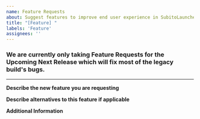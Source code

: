 ```yaml
---
name: Feature Requests
about: Suggest features to improve end user experience in SubitoLauncher
title: "[Feature] "
labels: 'Feature'
assignees: ''
---
```

### We are currently only taking Feature Requests for the Upcoming Next Release which will fix most of the legacy build's bugs.
---


**Describe the new feature you are requesting**


**Describe alternatives to this feature if applicable**


**Additional Information**
